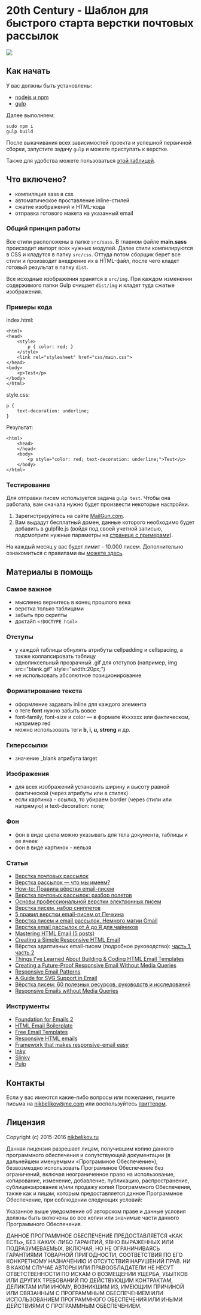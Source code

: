 # 20th Century - Шаблон для быстрого старта верстки почтовых рассылок

![](http://s020.radikal.ru/i716/1506/2c/4116d3c6c9e6.jpg)

## Как начать

У вас должны быть установлены:

- [nodejs и npm](https://nodejs.org/)
- [gulp](http://gulpjs.com/)

Далее выполняем:

```
sudo npm i
gulp build
```

После выкачивания всех зависимостей проекта и успешной первичной сборки, запустите задачу `gulp` и можете приступать к верстке.

Также для удобства можете пользоваться [этой таблицей](https://www.campaignmonitor.com/css/).

## Что включено?

- компиляция sass в css
- автоматическое проставление inline-стилей
- сжатие изображений и HTML-кода
- отправка готового макета на указанный email

### Общий принцип работы

Все стили расположены в папке `src/sass`. В главном файле **main.sass** происходит импорт всех нужных модулей. Далее стили компилируются в CSS и кладутся в папку `src/css`. Оттуда потом сборщик берет все стили и производит внедрение их в HTML-файл, после чего кладет готовый результат в папку `dist`.

Все исходные изображения хранятся в `src/img`. При каждом изменении содержимого папки Gulp очищает `dist/img` и кладет туда сжатые изображения.

### Примеры кода

index.html:

```
<html>
<head>
	<style>
		p { color: red; }
	</style> 
	<link rel="stylesheet" href="css/main.css">
</head>
<body>
	<p>Test</p>
</body>
</html>
```

style.css:

```
p {
	text-decoration: underline;
}
```

Результат:

```
<html>
	<head>
	</head>
	<body>
		<p style="color: red; text-decoration: underline;">Test</p>
	</body>
</html>
```

### Тестирование

Для отправки писем используется задача `gulp test`. Чтобы она работала, вам сначала нужно будет произвести некоторые настройки.

1. Зарегистрируйтесь на сайте [MailGun.com](http://www.mailgun.com/).
2. Вам выдадут бесплатный домен, данные которого необходимо будет добавить в gulpfile.js (войдя под своей учетной записью, подсмотрите нужные параметры на [странице с примерами](https://documentation.mailgun.com/api-sending.html#examples)).

На каждый месяц у вас будет лимит - 10.000 писем. Дополнительно ознакомиться с правилами вы [можете здесь](http://www.mailgun.com/pricing).

## Материалы в помощь

### Самое важное

- мысленно вернитесь в конец прошлого века
- верстка только таблицами
- забыть про скрипты
- доктайп `<!DOCTYPE html>`

### Отступы

- у каждой таблицы обнулять атрибуты cellpadding и cellspacing, а также коллапсировать таблицу
- однопиксельный прозрачный .gif для отступов (например, img src="blank.gif" style="width:20px;")
- не использовать абсолютное позиционирование

### Форматирование текста

- оформление задавать inline для каждого элемента
- о теге **font** нужно забыть вовсе
- font-family, font-size и color — в формате #xxxxxx или фактическом, например red
- можно использовать теги **b, i, u, strong** и др.

### Гиперссылки

- значение _blank атрибута target

### Изображения

- для всех изображений установить ширину и высоту равной фактической (через атрибуты или в стилях)
- если картинка - ссылка, то убираем border (через стили или напрямую) и text-decoration: none;

### Фон

- фон в виде цвета можно указывать для тела документа, таблицы и ее ячеек
- фон в виде картинок - нельзя

### Статьи

- [Верстка почтовых рассылок](http://habrahabr.ru/post/112163/)
- [Верстка рассылок — что мы имеем?](http://habrahabr.ru/post/157309/)
- [How-to: Правила вёрстки email-писем](http://habrahabr.ru/company/pechkin/blog/255819/)
- [Верстка почтовых рассылок: разбор полетов](http://habrahabr.ru/post/114234/)
- [Основы профессиональной верстки электронных писем](http://habrahabr.ru/post/180013/)
- [Верстка писем, набор сниппетов](http://habrahabr.ru/post/193430/)
- [5 правил верстки email-писем от Печкина](http://habrahabr.ru/company/pechkin/blog/182964/)
- [Верстка писем и email рассылок. Немного магии Gmail](http://habrahabr.ru/post/193790/)
- [Верстка email рассылок от А до Я для чайников](http://habrahabr.ru/post/252279/)
- [Mastering HTML Email (5 posts)](http://dev.tutsplus.com/series/mastering-html-email--webdesign-17696?view=grid)
- [Creating a Simple Responsive HTML Email](http://dev.tutsplus.com/articles/creating-a-simple-responsive-html-email--webdesign-12978)
- Вёрстка адаптивных email-писем (подробное руководство): [часть 1](http://habrahabr.ru/company/pechkin/blog/256853/), [часть 2](http://habrahabr.ru/company/pechkin/blog/257397/)
- [Things I've Learned About Building & Coding HTML Email Templates](http://www.leemunroe.com/building-html-email/)
- [Creating a Future-Proof Responsive Email Without Media Queries](http://webdesign.tutsplus.com/tutorials/creating-a-future-proof-responsive-email-without-media-queries--cms-23919)
- [Responsive Email Patterns](http://responsiveemailpatterns.com/)
- [A Guide for SVG Support in Email](https://css-tricks.com/a-guide-on-svg-support-in-email/)
- [Вёрстка писем: 60 полезных ресурсов, руководств и исследований](http://habrahabr.ru/company/pechkin/blog/273677/)
- [Responsive Emails without Media Queries](https://medium.freecodecamp.com/the-fab-four-technique-to-create-responsive-emails-without-media-queries-baf11fdfa848#.qpab929l8)

### Инструменты

- [Foundation for Emails 2](http://foundation.zurb.com/emails.html)
- [HTML Email Boilerplate](http://htmlemailboilerplate.com/)
- [Free Email Templates](http://www.campaignmonitor.com/templates/)
- [Responsive HTML emails](http://zurb.com/ink/)
- [Framework that makes responsive-email easy](https://mjml.io/)
- [Inky](https://foundation.zurb.com/emails/docs/inky.html)
- [Slinky](http://zurb.com/playground/slinky)
- [Pulp](http://pulp.glitchpack.com/)

## Контакты

Если у вас имеются какие-либо вопросы или пожелания, пишите письма на [nikbelikov@me.com](mailto:nikbelikov@me.com) или воспользуйтесь [твиттером](https://twitter.com/_nikbelikov).

## Лицензия

Copyright (c) 2015-2016 [nikbelikov.ru](http://nikbelikov.ru/)

Данная лицензия разрешает лицам, получившим копию данного программного обеспечения и сопутствующей документации (в дальнейшем именуемыми «Программное Обеспечение»), безвозмездно использовать Программное Обеспечение без ограничений, включая неограниченное право на использование, копирование, изменение, добавление, публикацию, распространение, сублицензирование и/или продажу копий Программного Обеспечения, также как и лицам, которым предоставляется данное Программное Обеспечение, при соблюдении следующих условий:

Указанное выше уведомление об авторском праве и данные условия должны быть включены во все копии или значимые части данного Программного Обеспечения.

ДАННОЕ ПРОГРАММНОЕ ОБЕСПЕЧЕНИЕ ПРЕДОСТАВЛЯЕТСЯ «КАК ЕСТЬ», БЕЗ КАКИХ-ЛИБО ГАРАНТИЙ, ЯВНО ВЫРАЖЕННЫХ ИЛИ ПОДРАЗУМЕВАЕМЫХ, ВКЛЮЧАЯ, НО НЕ ОГРАНИЧИВАЯСЬ ГАРАНТИЯМИ ТОВАРНОЙ ПРИГОДНОСТИ, СООТВЕТСТВИЯ ПО ЕГО КОНКРЕТНОМУ НАЗНАЧЕНИЮ И ОТСУТСТВИЯ НАРУШЕНИЙ ПРАВ. НИ В КАКОМ СЛУЧАЕ АВТОРЫ ИЛИ ПРАВООБЛАДАТЕЛИ НЕ НЕСУТ ОТВЕТСТВЕННОСТИ ПО ИСКАМ О ВОЗМЕЩЕНИИ УЩЕРБА, УБЫТКОВ ИЛИ ДРУГИХ ТРЕБОВАНИЙ ПО ДЕЙСТВУЮЩИМ КОНТРАКТАМ, ДЕЛИКТАМ ИЛИ ИНОМУ, ВОЗНИКШИМ ИЗ, ИМЕЮЩИМ ПРИЧИНОЙ ИЛИ СВЯЗАННЫМ С ПРОГРАММНЫМ ОБЕСПЕЧЕНИЕМ ИЛИ ИСПОЛЬЗОВАНИЕМ ПРОГРАММНОГО ОБЕСПЕЧЕНИЯ ИЛИ ИНЫМИ ДЕЙСТВИЯМИ С ПРОГРАММНЫМ ОБЕСПЕЧЕНИЕМ.
